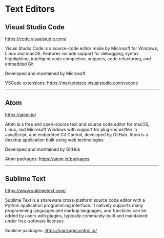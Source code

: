 # Text Editors

## Visual Studio Code

https://code.visualstudio.com/

Visual Studio Code is a source-code editor made by Microsoft for Windows, Linux and macOS. Features include support for debugging, syntax highlighting, intelligent code completion, snippets, code refactoring, and embedded Git

Developed and maintained by Microsoft

VSCode extensions: https://marketplace.visualstudio.com/vscode

<hr />

## Atom

https://atom.io/

Atom is a free and open-source text and source code editor for macOS, Linux, and Microsoft Windows with support for plug-ins written in JavaScript, and embedded Git Control, developed by GitHub. Atom is a desktop application built using web technologies

Developed and maintained by GitHub

Atom packages: https://atom.io/packages

<hr />

## Sublime Text

https://www.sublimetext.com/

Sublime Text is a shareware cross-platform source code editor with a Python application programming interface. It natively supports many programming languages and markup languages, and functions can be added by users with plugins, typically community-built and maintained under free-software licenses.

Sublime packages: https://packagecontrol.io/